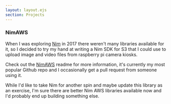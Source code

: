 ```yaml
---
layout: layout.ejs
section: Projects
---
```

### NimAWS

When I was exploring [Nim](https://nim-lang.org/) in 2017 there weren't many libraries available for it, so I decided to try my hand at writing a Nim SDK for S3 that I could use to upload image and video files from raspberry pi camera kiosks.

Check out the [NimAWS](https://github.com/Gooseus/nimaws) readme for more information, it's currently my most popular Github repo and I occasionally get a pull request from someone using it.

While I'd like to take Nim for another spin and maybe update this library as an exercise, I'm sure there are better Nim AWS libraries available now and I'd probably end up building something else.